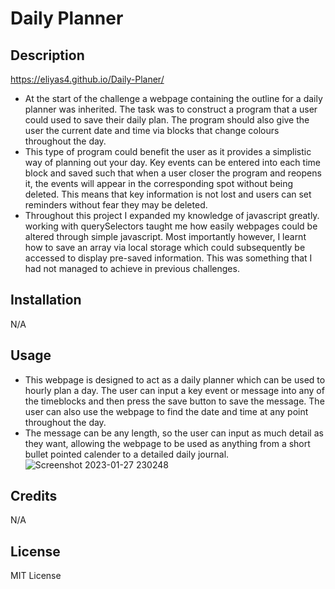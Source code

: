 # Daily Planner

## Description
https://eliyas4.github.io/Daily-Planer/
- At the start of the challenge a webpage containing the outline for a daily planner was inherited. The task was to construct a program that a user could used to save their daily plan. The program should also give the user the current date and time via blocks that change colours throughout the day.
- This type of program could benefit the user as it provides a simplistic way of planning out your day. Key events can be entered into each time block and saved such that when a user closer the program and reopens it, the events will appear in the corresponding spot without being deleted. This means that key information is not lost and users can set reminders without fear they may be deleted.
- Throughout this project I expanded my knowledge of javascript greatly. working with querySelectors taught me how easily webpages could be altered through simple javascript. Most importantly however, I learnt how to save an array via local storage which could subsequently be accessed to display pre-saved information. This was something that I had not managed to achieve in previous challenges.   

## Installation
N/A

## Usage
- This webpage is designed to act as a daily planner which can be used to hourly plan a day. The user can input a key event or message into any of the timeblocks and then press the save button to save the message. The user can also use the webpage to find the date and time at any point throughout the day. 
- The message can be any length, so the user can input as much detail as they want, allowing the webpage to be used as anything from a short bullet pointed calender to a detailed daily journal.  
![Screenshot 2023-01-27 230248](https://user-images.githubusercontent.com/117546142/215222286-02908b5d-0924-498c-85cb-aedfb48799ce.png)

## Credits
N/A

## License
MIT License


